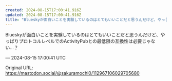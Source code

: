 ```yaml
---
created: 2024-08-15T17:00:41.916Z
updated: 2024-08-15T17:00:41.916Z
title: "Blueskyが面白いことを実験しているのはとてもいいことだと思うんだけど、やっ[...]"
---
```


<p>Blueskyが面白いことを実験しているのはとてもいいことだと思うんだけど、やっぱりプロトコルレベルでのActivityPubとの最低限の互換性は必要じゃない…？</p>

&mdash; 2024-08-15 17:00:41 UTC

Original URL: https://mastodon.social/@sakuramochi0/112967106029705680
